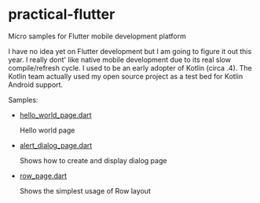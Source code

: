 # practical-flutter
Micro samples for Flutter mobile development platform

I have no idea yet on Flutter development but I am going to figure it out this year. I really dont' like native mobile development due to its real slow compile/refresh cycle. I used to be an early adopter of Kotlin (circa .4). The Kotlin team actually used my open source project as a test bed for Kotlin Android support.

Samples:


* [hello_world_page.dart](https://github.com/dodyg/practical-flutter/tree/master/projects/ui/lib/pages/hello_world_page.dart)

  Hello world page

* [alert_dialog_page.dart](https://github.com/dodyg/practical-flutter/tree/master/projects/ui/lib/pages/alert_dialog_page.dart)
  
  Shows how to create and display dialog page

* [row_page.dart](https://github.com/dodyg/practical-flutter/tree/master/projects/ui/lib/pages/row_page.dart)

  Shows the simplest usage of Row layout

